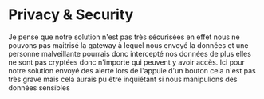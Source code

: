 #  Privacy & Security
Je pense que notre solution n'est pas très sécurisées en effet nous ne pouvons pas maitrisé la gateway à lequel nous envoyé la données et une personne malveillante pourrais donc intercepté nos données de plus elles ne sont pas cryptées donc n'importe qui peuvent y avoir accès. Ici pour notre solution envoyé des alerte lors de l'appuie d'un bouton cela n'est pas très grave mais cela aurais pu être inquiétant si nous manipulions des données sensibles 



